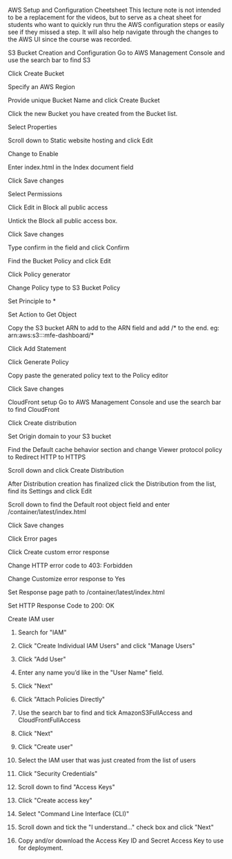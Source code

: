 AWS Setup and Configuration Cheetsheet
This lecture note is not intended to be a replacement for the videos, but to serve as a cheat sheet for students who want to quickly run thru the AWS configuration steps or easily see if they missed a step. It will also help navigate through the changes to the AWS UI since the course was recorded.

S3 Bucket Creation and Configuration
Go to AWS Management Console and use the search bar to find S3

Click Create Bucket

Specify an AWS Region

Provide unique Bucket Name and click Create Bucket

Click the new Bucket you have created from the Bucket list.

Select Properties

Scroll down to Static website hosting and click Edit

Change to Enable

Enter index.html in the Index document field

Click Save changes

Select Permissions

Click Edit in Block all public access

Untick the Block all public access box.

Click Save changes

Type confirm in the field and click Confirm

Find the Bucket Policy and click Edit

Click Policy generator

Change Policy type to S3 Bucket Policy

Set Principle to *

Set Action to Get Object

Copy the S3 bucket ARN to add to the ARN field and add /* to the end.
eg: arn:aws:s3:::mfe-dashboard/*

Click Add Statement

Click Generate Policy

Copy paste the generated policy text to the Policy editor

Click Save changes


CloudFront setup
Go to AWS Management Console and use the search bar to find CloudFront

Click Create distribution

Set Origin domain to your S3 bucket

Find the Default cache behavior section and change Viewer protocol policy to Redirect HTTP to HTTPS

Scroll down and click Create Distribution

After Distribution creation has finalized click the Distribution from the list, find its Settings and click Edit

Scroll down to find the Default root object field and enter /container/latest/index.html

Click Save changes

Click Error pages

Click Create custom error response

Change HTTP error code to 403: Forbidden

Change Customize error response to Yes

Set Response page path to /container/latest/index.html

Set HTTP Response Code to 200: OK


Create IAM user
1. Search for "IAM"

2. Click "Create Individual IAM Users" and click "Manage Users"

3. Click "Add User"

4. Enter any name you’d like in the "User Name" field.

5. Click "Next"

6. Click "Attach Policies Directly"

7. Use the search bar to find and tick AmazonS3FullAccess and CloudFrontFullAccess

8. Click "Next"

9. Click "Create user"

10. Select the IAM user that was just created from the list of users

11. Click "Security Credentials"

12. Scroll down to find "Access Keys"

13. Click "Create access key"

14. Select "Command Line Interface (CLI)"

15. Scroll down and tick the "I understand..." check box and click "Next"

16. Copy and/or download the Access Key ID and Secret Access Key to use for deployment.
